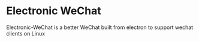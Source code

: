 # Electronic WeChat
Electronic-WeChat is a better WeChat built from electron to support wechat clients on Linux
